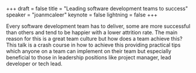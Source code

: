 +++
draft = false
title = "Leading software development teams to success"
speaker = "joanmcaleer"
keynote = false
lightning = false
+++

Every software development team has to deliver, some are more successful than others and tend to be happier with a lower attrition rate.  The main reason for this is a great team culture but how does a team achieve this?  This talk is a crash course in how to achieve this providing practical tips which anyone on a team can implement on their team but especially beneficial to those in leadership positions like project manager, lead developer or tech lead.